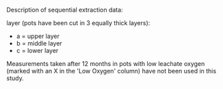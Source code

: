 Description of sequential extraction data:

layer (pots have been cut in 3 equally thick layers):

+ a = upper layer 
+ b = middle layer
+ c = lower layer

Measurements taken after 12 months in pots with low leachate oxygen (marked with an X in the 'Low Oxygen' column) have not been used in this study.

